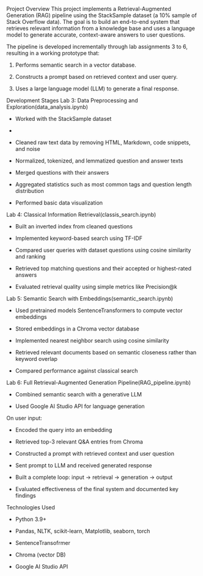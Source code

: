 Project Overview
This project implements a Retrieval-Augmented Generation (RAG) pipeline using the StackSample dataset (a 10% sample of Stack Overflow data). The goal is to build an end-to-end system that retrieves relevant information from a knowledge base and uses a language model to generate accurate, context-aware answers to user questions.

The pipeline is developed incrementally through lab assignments 3 to 6, resulting in a working prototype that:

1. Performs semantic search in a vector database.

2. Constructs a prompt based on retrieved context and user query.

3. Uses a large language model (LLM) to generate a final response.

Development Stages
Lab 3: Data Preprocessing and Exploration(data_analysis.ipynb)
- Worked with the StackSample dataset
- 
- Cleaned raw text data by removing HTML, Markdown, code snippets, and noise

- Normalized, tokenized, and lemmatized question and answer texts

- Merged questions with their answers

- Aggregated statistics such as most common tags and question length distribution

- Performed basic data visualization

Lab 4: Classical Information Retrieval(classis_search.ipynb)
- Built an inverted index from cleaned questions

- Implemented keyword-based search using TF-IDF 

- Compared user queries with dataset questions using cosine similarity and ranking

- Retrieved top matching questions and their accepted or highest-rated answers

 - Evaluated retrieval quality using simple metrics like Precision@k

Lab 5: Semantic Search with Embeddings(semantic_search.ipynb)
- Used pretrained models SentenceTransformers to compute vector embeddings

- Stored embeddings in a Chroma vector database

- Implemented nearest neighbor search using cosine similarity

- Retrieved relevant documents based on semantic closeness rather than keyword overlap

- Compared performance against classical search

Lab 6: Full Retrieval-Augmented Generation Pipeline(RAG_pipeline.ipynb)
- Combined semantic search with a generative LLM

 - Used Google AI Studio API for language generation

On user input:

 - Encoded the query into an embedding

 - Retrieved top-3 relevant Q&A entries from Chroma

 - Constructed a prompt with retrieved context and user question

 - Sent prompt to LLM and received generated response

- Built a complete loop: input → retrieval → generation → output

- Evaluated effectiveness of the final system and documented key findings

Technologies Used

- Python 3.9+

- Pandas, NLTK, scikit-learn, Matplotlib, seaborn, torch
 
- SentenceTransofrmer
 
- Chroma (vector DB)

- Google AI Studio API
